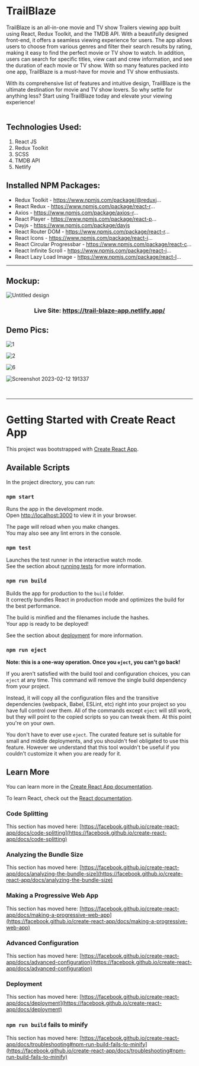 # TrailBlaze

TrailBlaze is an all-in-one movie and TV show Trailers viewing app built using React, Redux Toolkit, and the TMDB API. With a beautifully designed front-end, it offers a seamless viewing experience for users. The app allows users to choose from various genres and filter their search results by rating, making it easy to find the perfect movie or TV show to watch. In addition, users can search for specific titles, view cast and crew information, and see the duration of each movie or TV show. With so many features packed into one app, TrailBlaze is a must-have for movie and TV show enthusiasts.

With its comprehensive list of features and intuitive design, TrailBlaze is the ultimate destination for movie and TV show lovers. So why settle for anything less? Start using TrailBlaze today and elevate your viewing experience!
<br>
<br>
## Technologies Used:

1) React JS
2) Redux Toolkit
3) SCSS
4) TMDB API
5) Netlify

## Installed NPM Packages:


- Redux Toolkit - https://www.npmjs.com/package/@reduxj...
- React Redux - https://www.npmjs.com/package/react-r...
- Axios - https://www.npmjs.com/package/axios-r...
- React Player - https://www.npmjs.com/package/react-p...
- Dayjs - https://www.npmjs.com/package/dayjs
- React Router DOM - https://www.npmjs.com/package/react-r...
- React Icons - https://www.npmjs.com/package/react-i...
- React Circular Progressbar - https://www.npmjs.com/package/react-c...
- React Infinite Scroll - https://www.npmjs.com/package/react-i...
- React Lazy Load Image - https://www.npmjs.com/package/react-l...

<hr>

## Mockup:
![Untitled design](https://user-images.githubusercontent.com/92919173/218314524-a50ca658-842b-41e0-b01d-f35a39f9ab15.png)
### <p align="center"> Live Site: https://trail-blaze-app.netlify.app/ </p>
## Demo Pics:
![1](https://user-images.githubusercontent.com/92919173/218314586-b4a6cd51-72e9-4c5d-83bf-66b615c0fce4.jpg)


![2](https://user-images.githubusercontent.com/92919173/218314599-43bca0b2-593f-4c0f-a5df-89d11ddbe042.jpg)

![6](https://user-images.githubusercontent.com/92919173/218314612-b519edb3-c2c0-43cc-a8ce-3b0103e12834.jpg)

![Screenshot 2023-02-12 191337](https://user-images.githubusercontent.com/92919173/218314682-916371ca-fae1-4a9a-a5b2-569f8c202975.jpg)



<br>
<hr>

# Getting Started with Create React App

This project was bootstrapped with [Create React App](https://github.com/facebook/create-react-app).

## Available Scripts

In the project directory, you can run:

### `npm start`

Runs the app in the development mode.\
Open [http://localhost:3000](http://localhost:3000) to view it in your browser.

The page will reload when you make changes.\
You may also see any lint errors in the console.

### `npm test`

Launches the test runner in the interactive watch mode.\
See the section about [running tests](https://facebook.github.io/create-react-app/docs/running-tests) for more information.

### `npm run build`

Builds the app for production to the `build` folder.\
It correctly bundles React in production mode and optimizes the build for the best performance.

The build is minified and the filenames include the hashes.\
Your app is ready to be deployed!

See the section about [deployment](https://facebook.github.io/create-react-app/docs/deployment) for more information.

### `npm run eject`

**Note: this is a one-way operation. Once you `eject`, you can't go back!**

If you aren't satisfied with the build tool and configuration choices, you can `eject` at any time. This command will remove the single build dependency from your project.

Instead, it will copy all the configuration files and the transitive dependencies (webpack, Babel, ESLint, etc) right into your project so you have full control over them. All of the commands except `eject` will still work, but they will point to the copied scripts so you can tweak them. At this point you're on your own.

You don't have to ever use `eject`. The curated feature set is suitable for small and middle deployments, and you shouldn't feel obligated to use this feature. However we understand that this tool wouldn't be useful if you couldn't customize it when you are ready for it.

## Learn More

You can learn more in the [Create React App documentation](https://facebook.github.io/create-react-app/docs/getting-started).

To learn React, check out the [React documentation](https://reactjs.org/).

### Code Splitting

This section has moved here: [https://facebook.github.io/create-react-app/docs/code-splitting](https://facebook.github.io/create-react-app/docs/code-splitting)

### Analyzing the Bundle Size

This section has moved here: [https://facebook.github.io/create-react-app/docs/analyzing-the-bundle-size](https://facebook.github.io/create-react-app/docs/analyzing-the-bundle-size)

### Making a Progressive Web App

This section has moved here: [https://facebook.github.io/create-react-app/docs/making-a-progressive-web-app](https://facebook.github.io/create-react-app/docs/making-a-progressive-web-app)

### Advanced Configuration

This section has moved here: [https://facebook.github.io/create-react-app/docs/advanced-configuration](https://facebook.github.io/create-react-app/docs/advanced-configuration)

### Deployment

This section has moved here: [https://facebook.github.io/create-react-app/docs/deployment](https://facebook.github.io/create-react-app/docs/deployment)

### `npm run build` fails to minify

This section has moved here: [https://facebook.github.io/create-react-app/docs/troubleshooting#npm-run-build-fails-to-minify](https://facebook.github.io/create-react-app/docs/troubleshooting#npm-run-build-fails-to-minify)


